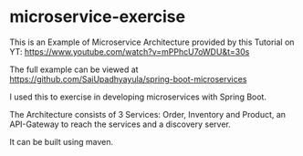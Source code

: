 # microservice-exercise

This is an Example of Microservice Architecture provided by this Tutorial on YT: https://www.youtube.com/watch?v=mPPhcU7oWDU&t=30s

The full example can be viewed at https://github.com/SaiUpadhyayula/spring-boot-microservices

I used this to exercise in developing microservices with Spring Boot.

The Architecture consists of 3 Services: Order, Inventory and Product, an API-Gateway to reach the services and a discovery server.

It can be built using maven.
